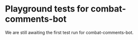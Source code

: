 # Playground tests for combat-comments-bot
We are still awaiting the first test run for combat-comments-bot.
